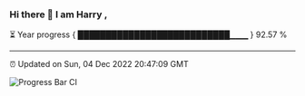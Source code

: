 ### Hi there 👋 I am Harry , 

⏳ Year progress { ███████████████████████████▁▁▁ } 92.57 %

---

⏰ Updated on Sun, 04 Dec 2022 20:47:09 GMT

![Progress Bar CI](https://github.com/duykhang68/duykhang68/workflows/Progress%20Bar%20CI/badge.svg)
